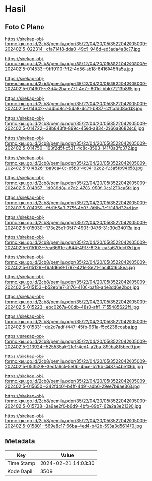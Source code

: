 # Hasil

## Foto C Plano

https://sirekap-obj-formc.kpu.go.id/2db8/pemilu/pdpr/35/22/04/20/05/3522042005009-20240215-022314--cfa714f8-dda0-49c5-946d-ed5ada4a8c77.jpg

https://sirekap-obj-formc.kpu.go.id/2db8/pemilu/pdpr/35/22/04/20/05/3522042005009-20240215-014533--9fff9110-7ff2-4d56-ab18-6416045ffa5a.jpg

https://sirekap-obj-formc.kpu.go.id/2db8/pemilu/pdpr/35/22/04/20/05/3522042005009-20240215-014601--e3d4a2ba-e77f-4e7e-801d-bbb77213b895.jpg

https://sirekap-obj-formc.kpu.go.id/2db8/pemilu/pdpr/35/22/04/20/05/3522042005009-20240215-014642--ad45d8c2-54a8-4c21-b837-c2fcdd08add8.jpg

https://sirekap-obj-formc.kpu.go.id/2db8/pemilu/pdpr/35/22/04/20/05/3522042005009-20240215-014722--38b843f0-899c-456d-a834-2966a8682dc6.jpg

https://sirekap-obj-formc.kpu.go.id/2db8/pemilu/pdpr/35/22/04/20/05/3522042005009-20240215-014750--163f2d5f-c531-4c8d-8593-14170a3fc372.jpg

https://sirekap-obj-formc.kpu.go.id/2db8/pemilu/pdpr/35/22/04/20/05/3522042005009-20240215-014826--ba9ca40c-e5b3-4c04-92c2-f23a5fb94658.jpg

https://sirekap-obj-formc.kpu.go.id/2db8/pemilu/pdpr/35/22/04/20/05/3522042005009-20240215-014857--1d938d3a-d7c2-4786-958f-9ea1270ca5fd.jpg

https://sirekap-obj-formc.kpu.go.id/2db8/pemilu/pdpr/35/22/04/20/05/3522042005009-20240215-014959--fd41b5e3-775f-4b02-8f4b-3c14148d32ad.jpg

https://sirekap-obj-formc.kpu.go.id/2db8/pemilu/pdpr/35/22/04/20/05/3522042005009-20240215-015030--173e25e1-05f7-4903-9476-31c30d34013a.jpg

https://sirekap-obj-formc.kpu.go.id/2db8/pemilu/pdpr/35/22/04/20/05/3522042005009-20240215-015103--7ea6691e-a644-4918-8f3b-ca3a670dc03d.jpg

https://sirekap-obj-formc.kpu.go.id/2db8/pemilu/pdpr/35/22/04/20/05/3522042005009-20240215-015129--f6afd6e9-1797-421e-8e21-1ac4f416c8ea.jpg

https://sirekap-obj-formc.kpu.go.id/2db8/pemilu/pdpr/35/22/04/20/05/3522042005009-20240215-015153--b52eb1e7-3176-4100-baf8-a4e3dd6e2bce.jpg

https://sirekap-obj-formc.kpu.go.id/2db8/pemilu/pdpr/35/22/04/20/05/3522042005009-20240215-015223--ebc0267a-00db-48a0-aff1-7155485622f9.jpg

https://sirekap-obj-formc.kpu.go.id/2db8/pemilu/pdpr/35/22/04/20/05/3522042005009-20240215-015331--de2d7adf-f447-45fb-961a-f5c6238ccaba.jpg

https://sirekap-obj-formc.kpu.go.id/2db8/pemilu/pdpr/35/22/04/20/05/3522042005009-20240215-213924--525535a5-2fe1-4ed4-a2ba-890ba8f5bed9.jpg

https://sirekap-obj-formc.kpu.go.id/2db8/pemilu/pdpr/35/22/04/20/05/3522042005009-20240215-053528--3edfa6c5-5e0b-45ce-b26b-4d8754be106b.jpg

https://sirekap-obj-formc.kpu.go.id/2db8/pemilu/pdpr/35/22/04/20/05/3522042005009-20240215-015650--342fd401-b4ff-4491-adb6-29ee7b9ae363.jpg

https://sirekap-obj-formc.kpu.go.id/2db8/pemilu/pdpr/35/22/04/20/05/3522042005009-20240215-015738--3a9ae2f0-b6d9-4bfb-89b7-62a2a3e21390.jpg

https://sirekap-obj-formc.kpu.go.id/2db8/pemilu/pdpr/35/22/04/20/05/3522042005009-20240215-015801--569e8c17-66ba-4ed4-b42b-593a3d561470.jpg


## Metadata

| Key        | Value               |
| ---------- | ------------------- |
| Time Stamp | 2024-02-21 14:03:30 |
| Kode Dapil | 3509                |



